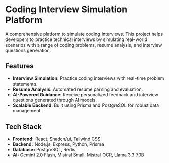 # Coding Interview Simulation Platform

A comprehensive platform to simulate coding interviews. This project helps developers to practice technical interviews by simulating real-world scenarios with a range of coding problems, resume analysis, and interview questions generation.

## Features

-   **Interview Simulation:** Practice coding interviews with real-time problem statements.
-   **Resume Analysis:** Automated resume parsing and evaluation.
-   **AI-Powered Guidance:** Receive personalized feedback and interview questions generated through AI models.
-   **Scalable Backend:** Built using Prisma and PostgreSQL for robust data management.

## Tech Stack

-   **Frontend:** React, Shadcn/ui, Tailwind CSS
-   **Backend:** Node.js, Express, Python, Prisma
-   **Database:** PostgreSQL, Redis
-   **AI:** Gemini 2.0 Flash, Mistral Small, Mistral OCR, Llama 3.3 70B
